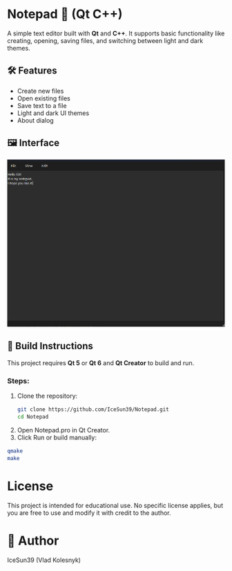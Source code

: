 # Notepad 📝 (Qt C++)

A simple text editor built with **Qt** and **C++**. It supports basic functionality like creating, opening, saving files, and switching between light and dark themes.

## 🛠 Features

- Create new files
- Open existing files
- Save text to a file
- Light and dark UI themes
- About dialog

## 🖼️ Interface

![Screenshot](images/screenshot.png)

## 🔧 Build Instructions

This project requires **Qt 5** or **Qt 6** and **Qt Creator** to build and run.

### Steps:

1. Clone the repository:
   ```bash
   git clone https://github.com/IceSun39/Notepad.git
   cd Notepad
2. Open Notepad.pro in Qt Creator.
3. Click Run or build manually:
  ```bash
  qmake
  make
  ```

# License

This project is intended for educational use. No specific license applies, but you are free to use and modify it with credit to the author.

# 👤 Author

IceSun39 (Vlad Kolesnyk)
